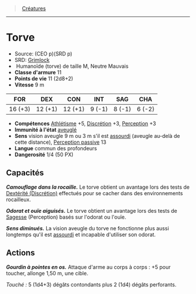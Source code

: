 ﻿---
!MonsterItem
Family: MonsterHD
Type: Humanoïde (torve)
Size: M
Alignment: Neutre Mauvais
ArmorClass: 11
HitPoints: 11 (2d8+2)
Speed: 9 m
Strength: 16 (+3)
Dexterity: 12 (+1)
Constitution: 12 (+1)
Intelligence: ' 9 (-1)'
Wisdom: ' 8 (-1)'
Charisma: ' 6 (-2)'
Skills: '[Athlétisme](hd_abilities_strength_athletisme.md) +5, [Discrétion](hd_abilities_dexterity_discretion.md) +3, [Perception](hd_abilities_wisdom_perception.md) +3'
ConditionImmunities: '[aveuglé](hd_conditions_aveugle.md)'
Senses: vision aveugle 9 m ou 3 m s'il est [assourdi](hd_conditions_assourdi.md) (aveugle au-delà de cette distance), [Perception passive](hd_abilities_dexterity_perception_passive.md) 13
Languages: commun des profondeurs
Challenge: 1/4 (50 PX)
Id: monsters_hd.md#torve
ParentLink: monsters_hd.md#créatures
Name: Torve
ParentName: Créatures
NameLevel: 1
AltName: '[Grimlock](srd_monsters_grimlock.md)'
Source: (CEO p)(SRD p)
Attributes: {}
AttributesDictionary: >+
  {}

---
> [Créatures](hd_monsters.md)

---

# Torve

- Source: (CEO p)(SRD p)
- SRD: [Grimlock](srd_monsters_grimlock.md)
-  Humanoïde (torve) de taille M, Neutre Mauvais
- **Classe d'armure** 11
- **Points de vie** 11 (2d8+2)
- **Vitesse** 9 m

|FOR|DEX|CON|INT|SAG|CHA|
|---|---|---|---|---|---|
|16 (+3)|12 (+1)|12 (+1)| 9 (-1)| 8 (-1)| 6 (-2)|

- **Compétences** [Athlétisme](hd_abilities_strength_athletisme.md) +5, [Discrétion](hd_abilities_dexterity_discretion.md) +3, [Perception](hd_abilities_wisdom_perception.md) +3
- **Immunité à l'état** [aveuglé](hd_conditions_aveugle.md)
- **Sens** vision aveugle 9 m ou 3 m s'il est [assourdi](hd_conditions_assourdi.md) (aveugle au-delà de cette distance), [Perception passive](hd_abilities_dexterity_perception_passive.md) 13
- **Langue** commun des profondeurs
- **Dangerosité** 1/4 (50 PX)

## Capacités

**_Camouflage dans la rocaille._** Le torve obtient un avantage lors des tests de [Dextérité (Discrétion)](hd_abilities_dexterity_discretion.md) effectués pour se cacher dans des environnements rocailleux.

**_Odorat et ouïe aiguisés._** Le torve obtient un avantage lors des tests de [Sagesse](hd_abilities_wisdom.md) (Perception) basés sur l'odorat ou l'ouïe.

**_Sens diminués._** La vision aveugle du torve ne fonctionne plus aussi longtemps qu'il est [assourdi](hd_conditions_assourdi.md) et incapable d'utiliser son odorat.

## Actions

**_Gourdin à pointes en os._** Attaque d'arme au corps à corps : +5 pour toucher, allonge 1,50 m, une cible.

_Touché :_ 5 (1d4+3) dégâts contondants plus 2 (1d4) dégâts perforants.

